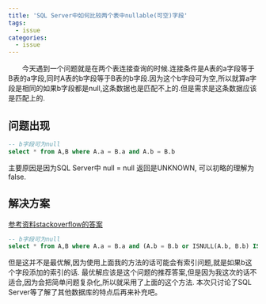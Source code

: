 ```yaml
---
title: 'SQL Server中如何比较两个表中nullable(可空)字段'
tags:
  - issue
categories:
  - issue
---
```

&emsp;&emsp;今天遇到一个问题就是在两个表连接查询的时候.连接条件是A表的a字段等于B表的a字段,同时A表的b字段等于B表的b字段.因为这个b字段可为空,所以就算a字段是相同的如果b字段都是null,这条数据也是匹配不上的.但是需求是这条数据应该是匹配上的.


## 问题出现

```sql  
-- b字段可为null
select * from A,B where A.a = B.a and A.b = B.b
```
主要原因是因为SQL Server中 null = null 返回是UNKNOWN, 可以初略的理解为false.

## 解决方案
[参考资料stackoverflow的答案](https://stackoverflow.com/questions/1075142/how-to-compare-values-which-may-both-be-null-in-t-sql)
```sql  
-- b字段可为null
select * from A,B where A.a = B.a and (A.b = B.b or ISNULL(A.b, B.b) IS NULL)
```

但是这并不是最优解,因为使用上面我的方法的话可能会有索引问题,就是如果b这个字段添加的索引的话.
最优解应该是这个问题的推荐答案,但是因为我这次的话不适合,因为会把简单问题复杂化,所以就采用了上面的这个方法.
本次只讨论了SQL Server等了解了其他数据库的特点后再来补充吧。

